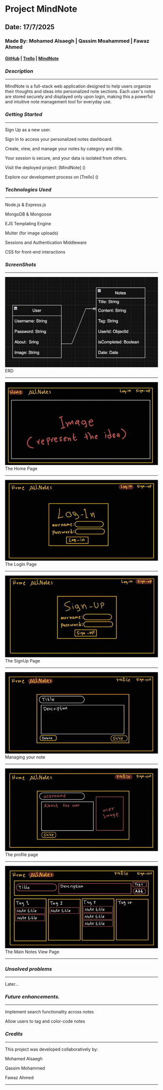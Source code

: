 # Project MindNote

## Date: 17/7/2025

### Made By: Mohamed Alsaegh | Qassim Moahammed | Fawaz Ahmed

#### [GitHub](https://github.com/MohamedAlsaegh/Note_Application) | [Trello](https://trello.com/b/EbSMXIDX/my-trello-board) | [MindNote](...)

### **_Description_**

---

MindNote is a full-stack web application designed to help users organize their thoughts and ideas into personalized note sections. Each user's notes are stored securely and displayed only upon login, making this a powerful and intuitive note management tool for everyday use.

### **_Getting Started_**

---

Sign Up as a new user.

Sign In to access your personalized notes dashboard.

Create, view, and manage your notes by category and title.

Your session is secure, and your data is isolated from others.

Visit the deployed project: [MindNote] ()

Explore our development process on [Trello] ()

### **_Technologies Used_**

---

Node.js & Express.js

MongoDB & Mongoose

EJS Templating Engine

Multer (for image uploads)

Sessions and Authentication Middleware

CSS for front-end interactions

### **_ScreenShots_**

---

![Smile](images/image.png)
ERD

---

![Smile](images/image-1.png)
The Home Page

---

![Smile](images/image-2.png)
The LogIn Page

---

![Smile](images/image-3.png)
The SignUp Page

---

![Smile](images/image-4.png)
Managing your note

---

![Smile](images/image-5.png)
The profile page

---

![Smile](images/image-6.png)
The Main Notes View Page

---

### **_Unsolved problems_**

---

Later...

### **_Future enhancements._**

---

Implement search functionality across notes

Allow users to tag and color-code notes

### **_Credits_**

---

This project was developed collaboratively by:

Mohamed Alsaegh

Qassim Mohammed

Fawaz Ahmed

---
